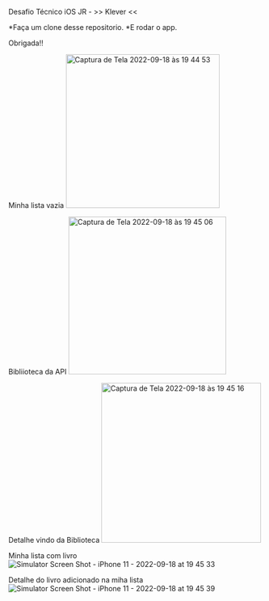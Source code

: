 Desafio Técnico iOS JR - >> Klever <<

*Faça um clone desse repositorio.
*E rodar o app.

Obrigada!!

Minha lista vazia
<img width="304" alt="Captura de Tela 2022-09-18 às 19 44 53" src="https://user-images.githubusercontent.com/100352837/190931565-3fedd827-ba6a-496f-8d24-d033a07e5126.png">

Bibliioteca da API
<img width="312" alt="Captura de Tela 2022-09-18 às 19 45 06" src="https://user-images.githubusercontent.com/100352837/190931567-3d1ad63d-50d5-41c5-9c67-2f2d1a4536c5.png">

Detalhe vindo da Biblioteca
<img width="316" alt="Captura de Tela 2022-09-18 às 19 45 16" src="https://user-images.githubusercontent.com/100352837/190931588-09670071-e243-4e86-a611-c9be0dd4335f.png">

Minha lista com livro
![Simulator Screen Shot - iPhone 11 - 2022-09-18 at 19 45 33](https://user-images.githubusercontent.com/100352837/190931601-021651c2-aa4c-4ff8-96be-4397005dd654.png)

Detalhe do livro adicionado na miha lista
![Simulator Screen Shot - iPhone 11 - 2022-09-18 at 19 45 39](https://user-images.githubusercontent.com/100352837/190931646-ccb0d19e-4788-455e-a21e-c06b4ea59241.png)
